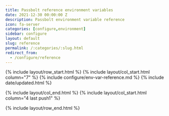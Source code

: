 ```yaml
---
title: Passbolt reference environment variables
date: 2021-12-30 00:00:00 Z
description: Passbolt environment variable reference
icon: fa-server
categories: [configure,environment]
sidebar: configure
layout: default
slug: reference
permalink: /:categories/:slug.html
redirect_from:
  - /configure/reference
---
```


{% include layout/row_start.html %}
{% include layout/col_start.html column="7" %}
{% include configure/env-var-reference.md %}
{% include date/updated.html %}

{% include layout/col_end.html %}
{% include layout/col_start.html column="4 last push1" %}

{% include layout/row_end.html %}
